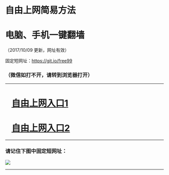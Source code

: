 ﻿# 自由上网简易方法

# 电脑、手机一键翻墙

（2017/10/09 更新，网址有效）

固定短网址：https://git.io/free99

### （微信如打不开，请转到浏览器打开）


***





# &nbsp;&nbsp; <a href="http://ft1101413220.fwq-tz-1001.info/fwqtz01.html?t=100900128743 " target="_blank">自由上网入口1</a>
# &nbsp;&nbsp; <a href="http://ft2452517811.fwq-tz-1002.info/fwqtz02.html?t=100900120281 " target="_blank">自由上网入口2</a>
***

### 请记住下图中固定短网址：

<img src="https://s3-us-west-2.amazonaws.com/fwq-1001/yjfq-20170905okok.png" /> 


***

